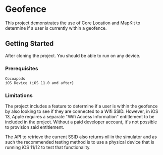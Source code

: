 # Geofence

This project demonstrates the use of Core Location and MapKit to determine if a user is currently within a geofence.

## Getting Started

After cloning the project. You should be able to run on any device.

### Prerequisites

```
Cocoapods
iOS Device (iOS 11.0 and after)
```

### Limitations

The project includes a feature to determine if a user is within the geofence by also looking to see if they are connected to a Wifi SSID.
However, in iOS 13, Apple requires a separate "Wifi Access Information" entitlement to be included in the project. Without a paid developer account,
it's not possible to provision said entitlement. 

The API to retrieve the current SSID also returns nil in the simulator and as such the recommended testing method is to use a physical device
that is running iOS 11/12 to test that functionality.
